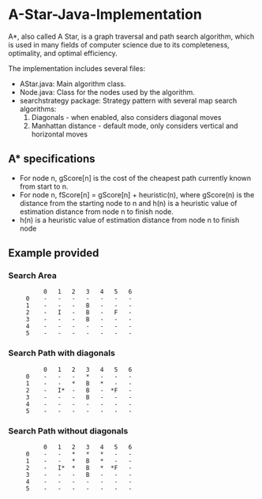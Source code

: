 # A-Star-Java-Implementation

A*, also called A Star, is a graph traversal and path search algorithm, which is used in many fields of computer science due to its completeness, optimality, and optimal efficiency.

The implementation includes several files:
  - AStar.java: Main algorithm class.
  - Node.java: Class for the nodes used by the algorithm.
  - searchstrategy package: Strategy pattern with several map search algorithms: 
    1. Diagonals - when enabled, also considers diagonal moves
    2. Manhattan distance - default mode, only considers vertical and horizontal moves


## A* specifications

- For node n, gScore[n] is the cost of the cheapest path currently known from start to n.
- For node n, fScore[n] = gScore[n] + heuristic(n), where gScore(n) is the distance from the starting node to n
    and h(n) is a heuristic value of estimation distance from node n to finish node.
- h(n) is a heuristic value of estimation distance from node n to finish node

## Example provided

### Search Area

              0   1   2   3   4   5   6
         0    -   -   -   -   -   -   -
         1    -   -   -   B   -   -   -
         2    -   I   -   B   -   F   -
         3    -   -   -   B   -   -   -
         4    -   -   -   -   -   -   -
         5    -   -   -   -   -   -   -

### Search Path with diagonals

              0   1   2   3   4   5   6
         0    -   -   -   *   -   -   -
         1    -   -   *   B   *   -   -
         2    -   I*  -   B   -  *F   -
         3    -   -   -   B   -   -   -
         4    -   -   -   -   -   -   -
         5    -   -   -   -   -   -   -

### Search Path without diagonals

              0   1   2   3   4   5   6
         0    -   -   *   *   *   -   -
         1    -   -   *   B   *   -   -
         2    -   I*  *   B   *  *F   -
         3    -   -   -   B   -   -   -
         4    -   -   -   -   -   -   -
         5    -   -   -   -   -   -   -
